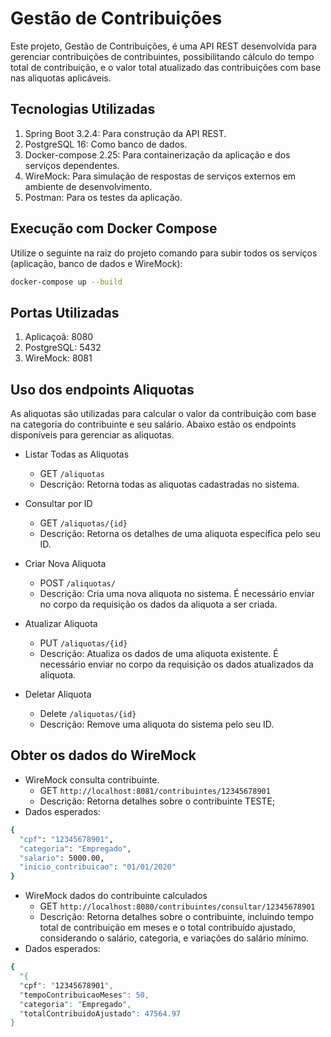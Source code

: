 # Gestão de Contribuições

Este projeto, Gestão de Contribuições, é uma API REST desenvolvida para gerenciar contribuições de contribuintes, possibilitando cálculo do tempo total de contribuição, e o valor total atualizado das contribuições com base nas aliquotas aplicáveis.

## Tecnologias Utilizadas

1. Spring Boot 3.2.4: Para construção da API REST.
2. PostgreSQL 16: Como banco de dados.
3. Docker-compose 2.25: Para containerização da aplicação e dos serviços dependentes.
4. WireMock: Para simulação de respostas de serviços externos em ambiente de desenvolvimento.
5. Postman: Para os testes da aplicação.

## Execução com Docker Compose

Utilize o seguinte na raiz  do projeto comando para subir todos os serviços (aplicação, banco de dados e WireMock):

```bash
docker-compose up --build
```

## Portas Utilizadas

1. Aplicaçoã: 8080
2. PostgreSQL: 5432
3. WireMock: 8081

## Uso dos endpoints Aliquotas
As aliquotas são utilizadas para calcular o valor da contribuição com base na categoria do contribuinte e seu salário. Abaixo estão os endpoints disponíveis para gerenciar as aliquotas.

- Listar Todas as Aliquotas
    * GET `/aliquotas`
    * Descrição: Retorna todas as aliquotas cadastradas no sistema.

- Consultar por ID
    * GET `/aliquotas/{id}`
    * Descrição: Retorna os detalhes de uma aliquota específica pelo seu ID.

- Criar Nova Aliquota
    * POST `/aliquotas/`
    * Descrição: Cria uma nova aliquota no sistema. É necessário enviar no corpo da requisição os dados da aliquota a ser criada.

- Atualizar Aliquota
    * PUT `/aliquotas/{id}`
    * Descrição: Atualiza os dados de uma aliquota existente. É necessário enviar no corpo da requisição os dados atualizados da aliquota.
- Deletar Aliquota
    * Delete `/aliquotas/{id}`
    * Descrição: Remove uma aliquota do sistema pelo seu ID.

## Obter  os dados do WireMock

- WireMock consulta contribuinte.
    * GET `http://localhost:8081/contribuintes/12345678901`
    * Descrição: Retorna detalhes sobre o contribuinte TESTE;
- Dados esperados:
```bash
{
  "cpf": "12345678901",
  "categoria": "Empregado",
  "salario": 5000.00,
  "inicio_contribuicao": "01/01/2020"
}
```

- WireMock dados do contribuinte calculados
    * GET `http://localhost:8080/contribuintes/consultar/12345678901`
    * Descrição: Retorna detalhes sobre o contribuinte, incluindo tempo total
      de contribuição em meses e o total contribuído ajustado, considerando o
      salário, categoria, e variações do salário mínimo.
- Dados esperados:
```bash
{
  "{
  "cpf": "12345678901",
  "tempoContribuicaoMeses": 50,
  "categoria": "Empregado",
  "totalContribuidoAjustado": 47564.97
}
```


  